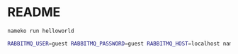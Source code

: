# README

```sh
nameko run helloworld
```

```sh
RABBITMQ_USER=guest RABBITMQ_PASSWORD=guest RABBITMQ_HOST=localhost nameko run helloworld --config ./nameko-config.yaml
```
